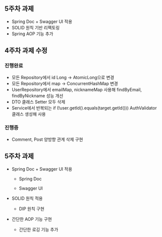 ## 5주차 과제

- Spring Doc + Swagger UI 적용
- SOLID 원칙 기반 리팩토링
- Spring AOP 기능 추가

## 4주차 과제 수정
### 진행완료
- 모든 Repository에서 id Long -> AtomicLong으로 변경
- 모든 Repository에서 map -> ConcurrentHashMap 변경
- UserRepository에서 emailMap, nicknameMap 사용해 findByEmail, findByNickname 성능 개선
- DTO 클래스 Setter 모두 삭제
- Service에서 반복되는 if (!user.getId().equals(target.getId())) AuthValidator 클래스 생성해 사용

### 진행중

- Comment, Post 양방향 관계 삭제 구현

## 5주차 과제

- Spring Doc + Swagger UI 적용
    - Spring Doc
  
    - Swagger UI
  
- SOLID 원칙 적용
    - DIP 원칙 구현

- 간단한 AOP 기능 구현
  - 간단한 로깅 기능 추가

